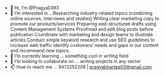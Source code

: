- 👋 Hi, I’m @Pragya0393
- 👀 I’m interested in ...Researching industry-related topics (combining online sources, interviews and studies) Writing clear marketing copy to promote our products/services Preparing well-structured drafts using Content Management Systems Proofread and edit blog posts before publication Coordinate with marketing and design teams to illustrate articles Conduct simple keyword research and use SEO guidelines to increase web traffic Identify customers’ needs and gaps in our content and recommend new topics.
- 🌱 I’m currently learning ... something cool in writing field
- 💞️ I’m looking to collaborate on ... writing projects in any sector
- 📫 How to reach me ... 9472252208 | pragyabhartee03@gmail.com
